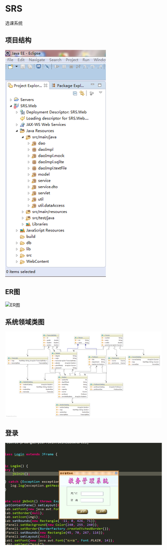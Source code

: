 ﻿# SRS
选课系统

## 项目结构
![项目结构截图](https://github.com/09143516/SAD/blob/master/SRS/%E7%BB%93%E6%9E%84%E6%88%AA%E5%9B%BE.PNG)

## ER图
![ER图](https://github.com/09143516/SAD/blob/master/SRS/ER%E5%9B%BE.png)

## 系统领域类图
![领域类图](https://github.com/09143516/SAD/blob/master/SRS/%E9%A2%86%E5%9F%9F%E7%B1%BB%E5%9B%BE.png)


## 登录
![登录界面截图](https://github.com/09143516/SAD/blob/master/SRS/%E7%99%BB%E5%BD%95%E7%95%8C%E9%9D%A2.jpg)